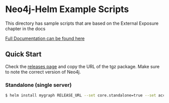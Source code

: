 # Neo4j-Helm Example Scripts

This directory has sample scripts that are based on the External Exposure chapter in the docs

[Full Documentation can be found here](https://neo4j.com/labs/neo4j-helm/1.0.0/externalexposure/)

## Quick Start

Check the [releases page](https://github.com/neo4j-contrib/neo4j-helm/releases) and copy the URL of the tgz package.   Make sure to note the correct version of Neo4j.

### Standalone (single server)

```bash
$ helm install mygraph RELEASE_URL --set core.standalone=true --set acceptLicenseAgreement=yes --set neo4jPassword=mySecretPassword
```
